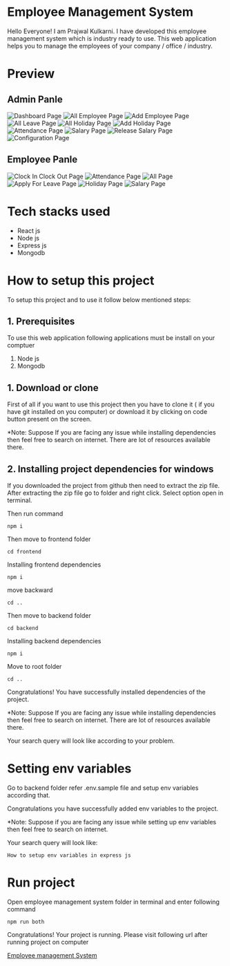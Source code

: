 # Employee Management System

Hello Everyone! I am Prajwal Kulkarni. I have developed this employee management system which is industry ready to use. This web application helps you to manage the employees of your company / office / industry.

# Preview

## Admin Panle

![Dashboard Page](/previewImages/admin-panel/Dashboard.png "Dashboard")
![All Employee Page](/previewImages/admin-panel/AllEmployee.png "All Employee Page")
![Add Employee Page](/previewImages/admin-panel/AddEmployee.png "Add Employee Page")
![All Leave Page](/previewImages/admin-panel/AllLeave.png "All Leave Page")
![All Holiday Page](/previewImages/admin-panel/AllHoliday.png "All Holiday Page")
![Add Holiday Page](/previewImages/admin-panel/AddHoliday.png "Add Holiday Page")
![Attendance Page](/previewImages/admin-panel/EmployeeAtteandance.png "Attendance Page")
![Salary Page](/previewImages/admin-panel/EmployeeSalary.png "Salary Page")
![Release Salary Page](/previewImages/admin-panel/ReleaseSalary.png "Release Salary Page")
![Configuration Page](/previewImages/admin-panel/Configuration.png "Configuration Page")

## Employee Panle

![Clock In Clock Out Page](/previewImages/employee-panel/ClockIn.png "Clock In Clock Out Page")
![Attendance Page](/previewImages/employee-panel/Attendance.png "Attendance Page")
![All Page](/previewImages/employee-panel/AllLeave.png "All Page")
![Apply For Leave Page](/previewImages/employee-panel/ApplyForLeave.png "Apply For Leave Page")
![Holiday Page](/previewImages/employee-panel/AllHoliday.png "Holiday Page")
![Salary Page](/previewImages/employee-panel/Salary.png "Salary Page")

# Tech stacks used

- React js
- Node js
- Express js
- Mongodb

# How to setup this project

To setup this project and to use it follow below mentioned steps:

## 1. Prerequisites

To use this web application following applications must be install on your comptuer

1. Node js
2. Mongodb

## 1. Download or clone

First of all if you want to use this project then you have to clone it ( if you have git installed on you computer) or download it by clicking on code button present on the screen.

\*Note: Suppose If you are facing any issue while installing dependencies then feel free to search on internet. There are lot of resources available there.

## 2. Installing project dependencies for windows

If you downloaded the project from github then need to extract the zip file. After extracting the zip file go to folder and right click. Select option open in terminal.

Then run command

```
npm i
```

Then move to frontend folder

```
cd frontend
```

Installing frontend dependencies

```
npm i
```

move backward

```
cd ..
```

Then move to backend folder

```
cd backend
```

Installing backend dependencies

```
npm i
```

Move to root folder

```
cd ..
```

Congratulations! You have successfully installed dependencies of the project.

\*Note: Suppose If you are facing any issue while installing dependencies then feel free to search on internet. There are lot of resources available there.

Your search query will look like according to your problem.

# Setting env variables

Go to backend folder refer .env.sample file and setup env variables according that.

Congratulations you have successfully added env variables to the project.

\*Note: Suppose if you are facing any issue while setting up env variables then feel free to search on internet.

Your search query will look like:

`How to setup env variables in express js`

# Run project

Open employee management system folder in terminal and enter following command

```
npm run both
```

Congratulations! Your project is running. Please visit following url after running project on computer

[Employee management System](http://localhost:5173/ "Employee management System")
